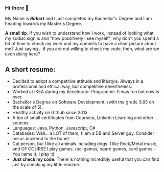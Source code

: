 ### Hi there 👋

My Name is ***Robert*** and I just completed my Bachellor's Degree and I am heading towards my Master's Degree.

**A small tip**. If you wish to understand how I work, instead of looking what my zodiac sign is and "how possitively I see myself", why don't you spend a bit of time to check my work and my commits to have a clear picture about me? Just saying... if you are not willing to check my code, then, what are we even doing here?

## A short resume: ##
 - Decided to adopt a competitive attitude and lifestyle. Always in a professional and ethical way, but competitive nevertheless.
 - Worked at IKEA during my Accelerator Programme. It was fun but now is over. 
 - Bachellor's Degree on Software Development, (with the grade 3.83 on the scale of 5).
 - Healthy activity on Github since 2013
 - A ton of small certificates from Coursera, Linkedin Learning and other sources
 - Languages: Java, Python, Javascript, C#
 - Databases: Well... a LOT of them, (I am a DB and Server guy. Consider me as backend to the bone)
 - Cat person, but I like all animals including dogs. I like Rock/Metal music, and OF COURSE I play games, (pc-games, board games, card games - You name it, I play it)
 - **Just check my code**. There is nothing incredibly useful that you can find just by checking my little readme.

